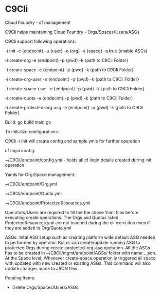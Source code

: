 # C9Cli
Cloud Foundry - cf management

C9Cli helps maintaining  Cloud Foundry - Orgs/Spaces/Users/ASGs

C9Cli support following operations: 

-i init -e {endpoint} -u {user} -o {org} -s {space} -a true {enable ASGs} 
  
-i create-org -e {endpoint} -p {pwd} -k {path to C9Cli Folder}

-i create-space -e {endpoint} -p {pwd} -k {path to C9Cli Folder}

-i create-org-user -e {endpoint} -p {pwd} -k {path to C9Cli Folder}

-i create-space-user -e {endpoint} -p {pwd} -k {path to C9Cli Folder}

-i create-quota -e {endpoint} -p {pwd} -k {path to C9Cli Folder}

-i create-protected-org-asg -e {endpoint} -p {pwd} -k {path to C9Cli Folder}


Build: go build main.go

To Initialize configurations: 

C9Cli -i init will create config and sample ymls for further operation
  
  cf login config:

~/C9Cli/endpoint/config.yml - holds all cf login details created during init operation
  
  Yamls for Org/Space management:

~/C9Cli/endpoint/Org.yml

~/C9Cli/endpoint/Quota.yml

~/C9Cli/endpoint/ProtectedResources.yml
  
Operators/Users are required to fill the the above Yaml files before executing create operations. The Orgs and Quotas listed ProtectedResources.yml are not touched during the  cli execution even if they are added to Org/Quota.yml


ASGs:
Inital ASG setup such as creating platform wide default ASG needed to performed by operator. But cli can create/update running ASG to protected Orgs during create-protected-org-asg operation. All the ASGs has to be created in ~/C9Cli/mgmt/endpoint/AGSs/ folder with name <org>_<space>.json. At the Space level, Whenever create-space operation is triggered all space with updated with new created or existing ASGs. This command will also update changes made to JSON files

Pending Items:

- Delete Orgs/Spaces/Users/ASGs
